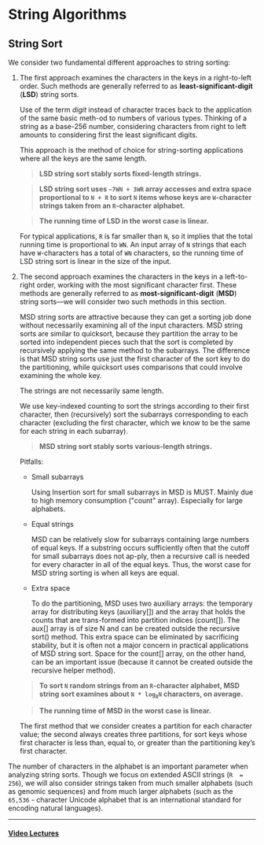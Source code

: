 # String Algorithms
## String Sort
We consider two fundamental different approaches to string sorting:
1. The first approach examines the characters in the keys in a right-to-left order. Such methods are generally referred to as __least-significant-digit__ (__LSD__) string sorts.

    Use of the term _digit_ instead of character traces back to the application of the same basic meth-od to numbers of various types. Thinking of a string as a base-256 number, considering characters  from  right  to  left  amounts  to  considering  first  the  least  significant  digits.
    
    This approach is the method of choice for string-sorting applications where all the keys are the same length.

    > __LSD string sort stably sorts fixed-length strings.__

    > __LSD string sort uses `~7WN + 3WR` array accesses and extra  space  proportional  to `N + R`  to  sort `N`  items  whose  keys  are `W`-character strings taken from an `R`-character alphabet.__

    > __The running time of LSD in the worst case is linear.__

    For typical applications, `R` is far smaller than `N`, so it implies that the total running time is proportional to `WN`. An input array of `N` strings that each have `W`-characters has a total of `WN` characters, so the running time of LSD string sort is linear in the size of the input.

2. The  second  approach  examines  the  characters  in  the  keys  in  a  left-to-right  order, working with the most significant character first.  These methods are generally referred to  as  __most-significant-digit__  (__MSD__)  string  sorts—we  will  consider  two  such  methods in this section.

   MSD string sorts are attractive because they can get a sorting job done without necessarily examining all of the input characters.  MSD string sorts are similar to quicksort, because they partition the array to be sorted into independent pieces such that  the  sort  is  completed  by  recursively  applying  the  same  method  to  the  subarrays. The  difference  is  that  MSD  string  sorts  use  just  the  first  character  of  the  sort  key  to do  the  partitioning,  while  quicksort  uses  comparisons  that  could  involve  examining the whole key.

   The strings are not necessarily same length.
   
   We  use  key-indexed  counting  to  sort  the  strings  according  to their first character, then (recursively) sort the subarrays corresponding to each character (excluding the first character, which we know to be the same for  each  string  in  each  subarray).

   > __MSD string sort stably sorts various-length strings.__

   Pitfalls:
   * Small subarrays

        Using Insertion sort for small subarrays in MSD is MUST. Mainly due to high memory consumption ("count" array). Especially for large alphabets.

   * Equal strings

        MSD can  be  relatively  slow  for  subarrays  containing  large numbers  of  equal  keys.  If  a  substring  occurs  sufficiently often  that  the  cutoff  for  small  subarrays  does  not  ap-ply,  then  a  recursive  call  is  needed  for  every  character in  all  of  the  equal  keys. Thus,  the  worst  case  for  MSD  string  sorting  is  when  all keys are equal.

    * Extra space

        To do the partitioning, MSD uses two auxiliary arrays: the temporary  array for distributing keys (auxiliary[]) and the array that holds the counts that are trans-formed into partition indices (count[]).  The aux[] array is of size N and can be created outside the recursive sort() method. This extra space can be eliminated by sacrificing stability, but it is often not a major concern in practical applications of MSD string sort. Space for the count[] array, on the other hand, can be an important issue (because it cannot be created outside the recursive helper method).

    > __To sort `N` random strings from an `R`-character alphabet, MSD string sort examines about `N * log`<sub>`R`</sub>`N` characters, on average.__

    > __The running time of MSD in the worst case is linear.__

   The first method that we consider creates a partition for each character value; the second always creates three partitions, for sort keys whose first character is less than, equal to, or greater than the partitioning key’s first character.

The number of characters in the alphabet is an important parameter when analyzing  string  sorts.  Though  we  focus  on  extended ASCII  strings (`R  = 256`),  we  will  also consider strings taken from much smaller alphabets (such as genomic sequences) and from much larger alphabets (such as the `65,536` - character Unicode alphabet that is an international standard for encoding natural languages).


---

#### [Video Lectures](https://youtube.com/playlist?list=PLsy0Ac_lM3PjZuZpsYJbF8AOZ-iq8qNid)
